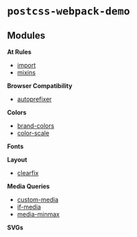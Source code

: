 # `postcss-webpack-demo`

## Modules

**At Rules**

- [import](https://github.com/postcss/postcss-import)
- [mixins](https://github.com/postcss/postcss-mixins)

**Browser Compatibility**

- [autoprefixer](https://github.com/postcss/autoprefixer)

**Colors**

- [brand-colors](https://github.com/postcss/postcss-brand-colors)
- [color-scale](https://github.com/kristoferjoseph/postcss-color-scale)

**Fonts**

**Layout**

- [clearfix](https://github.com/seaneking/postcss-clearfix)

**Media Queries**

- [custom-media](https://github.com/postcss/postcss-custom-media)
- [if-media](https://github.com/arccoza/postcss-if-media)
- [media-minmax](https://github.com/postcss/postcss-media-minmax)

**SVGs**
